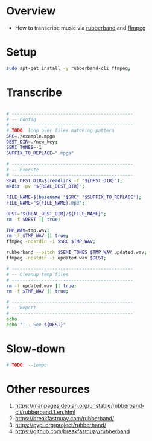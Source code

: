 # Overview
- How to transcribe music via [rubberband](https://breakfastquay.com/rubberband/) and [ffmpeg](https://ffmpeg.org/)


# Setup
```bash
sudo apt-get install -y rubberband-cli ffmpeg;
```

# Transcribe
```bash

# ---------------------------------------------
# -- Config
# ---------------------------------------------
# TODO: loop over files matching pattern
SRC=./example.mpga
DEST_DIR=./new_key;
SEMI_TONES=-1
SUFFIX_TO_REPLACE=".mpga"

# ---------------------------------------------
# -- Execute
# ---------------------------------------------
REAL_DEST_DIR=$(readlink -f "${DEST_DIR}");
mkdir -pv "${REAL_DEST_DIR}";

FILE_NAME=$(basename "$SRC" "$SUFFIX_TO_REPLACE");
FILE_NAME="${FILE_NAME}.mp3";

DEST="${REAL_DEST_DIR}/${FILE_NAME}";
rm -f $DEST || true;

TMP_WAV=tmp.wav;
rm -f $TMP_WAV || true;
ffmpeg -nostdin -i $SRC $TMP_WAV;

rubberband --pitch $SEMI_TONES $TMP_WAV updated.wav;
ffmpeg -nostdin -i updated.wav $DEST;

# ---------------------------------------------
# -- Cleanup temp files
# ---------------------------------------------
rm -f updated.wav || true;
rm -f $TMP_WAV || true;

# ---------------------------------------------
# -- Report
# ---------------------------------------------
echo
echo "|-- See ${DEST}"
```


# Slow-down
```bash
# TODO: --tempo
```

# Other resources
1. https://manpages.debian.org/unstable/rubberband-cli/rubberband.1.en.html
1. https://breakfastquay.com/rubberband/
1. https://pypi.org/project/rubberband/
1. https://github.com/breakfastquay/rubberband
